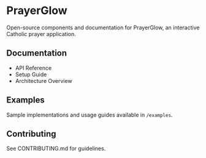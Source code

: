 # PrayerGlow

Open-source components and documentation for PrayerGlow, an interactive Catholic prayer application.

## Documentation

- API Reference
- Setup Guide
- Architecture Overview

## Examples

Sample implementations and usage guides available in `/examples`.

## Contributing

See CONTRIBUTING.md for guidelines.
